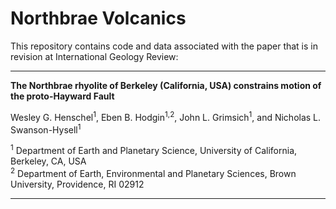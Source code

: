 # Northbrae Volcanics

This repository contains code and data associated with the paper that is in revision at International Geology Review:

---

**The Northbrae rhyolite of Berkeley (California, USA) constrains motion of the proto-Hayward Fault**

Wesley G. Henschel<sup>1</sup>, Eben B. Hodgin<sup>1,2</sup>, John L. Grimsich<sup>1</sup>, and Nicholas L. Swanson-Hysell<sup>1</sup>

<sup>1</sup> Department of Earth and Planetary Science, University of California, Berkeley, CA, USA  
<sup>2</sup> Department of Earth, Environmental and Planetary Sciences, Brown University, Providence, RI 02912

---
